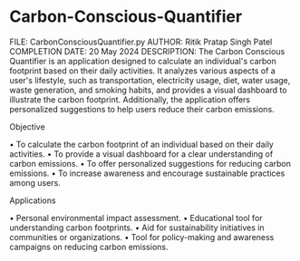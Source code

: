 # Carbon-Conscious-Quantifier
FILE: CarbonConsciousQuantifier.py
AUTHOR: Ritik Pratap Singh Patel
COMPLETION DATE: 20 May 2024
DESCRIPTION: The Carbon Conscious Quantifier is an application designed to calculate 
an individual's carbon footprint based on their daily activities. It analyzes 
various aspects of a user's lifestyle, such as transportation, electricity 
usage, diet, water usage, waste generation, and smoking habits, and 
provides a visual dashboard to illustrate the carbon footprint. 
Additionally, the application offers personalized suggestions to help 
users reduce their carbon emissions.


Objective 

• To calculate the carbon footprint of an individual based on their 
daily activities. 
• To provide a visual dashboard for a clear understanding of carbon 
emissions. 
• To offer personalized suggestions for reducing carbon emissions. 
• To increase awareness and encourage sustainable practices 
among users. 



Applications 

• Personal environmental impact assessment. 
• Educational tool for understanding carbon footprints. 
• Aid for sustainability initiatives in communities or organizations. 
• Tool for policy-making and awareness campaigns on reducing 
carbon emissions.
